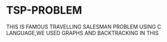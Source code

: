 # TSP-PROBLEM
THIS IS FAMOUS TRAVELLING SALESMAN PROBLEM USING C LANGUAGE,WE USED GRAPHS AND BACKTRACKING IN THIS
